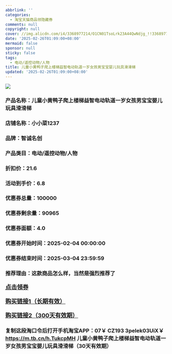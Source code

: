 ```yaml
---
abbrlink: ''
categories:
  - 淘宝天猫商品领隐藏券
comments: null
copyright: null
cover: //img.alicdn.com/i4/3368977214/O1CN01TsoLrk23A44QwNdjg_!!3368977214.jpg
date: '2025-02-26T01:09:00+08:00'
mermaid: false
sponsor: null
sticky: false
tags:
  - 电动/遥控动物/人物
title: 儿童小黄鸭子爬上楼梯益智电动轨道一岁女孩男宝宝婴儿玩具滑滑梯
updated: '2025-02-26T01:09:00+08:00'
--- 
```


![](//img.alicdn.com/i4/3368977214/O1CN01TsoLrk23A44QwNdjg_!!3368977214.jpg)

### 产品名称：儿童小黄鸭子爬上楼梯益智电动轨道一岁女孩男宝宝婴儿玩具滑滑梯
### 店铺名称：小小菜1237
### 品牌：智诚名创
### 产品类目：电动/遥控动物/人物
### 折扣价：21.6
### 活动到手价：6.8
### 优惠券总量：100000
### 优惠券剩余量：90965
### 优惠券面额：4.0
### 优惠券开始时间：2025-02-04 00:00:00	
### 优惠券结束时间：2025-03-04 23:59:59	
### 推荐理由：这款商品怎么样，当然是强烈推荐了

<p style="font-size: 18px; font-weight: bold;">
  <a href="https://uland.taobao.com/coupon/edetail?e=6RTdRV1Vo8ilhHvvyUNXZfh8CuWt5YH5OVuOuRD5gLJMmdsrkidbOWgpcJRl3wFwcV%2FlEyhmp8DFZv4fdNu%2FntxjoLUixwfJhRUnKPuJbsQ%2FwFJEH9VbOTImEytnJLpVbllcM9tW%2FXFESK3%2F9z11dnIE4r7wqPNK7NjcxRIBfQbVM%2Fe4LpP7OiwynAdGnOngsRcE0wncGCqHI%2F9OM%2BZDv2l7rNs76DCQ49IpuNimzZ39oIt1wrbvd3bN3ZFO%2FHcc8gw7CyR8B19SbnB%2BnTVamFnwWWuFgb2fI8rF6vAkiLov9DYITazZ%2FOQ3lKOLLN29IJ83Y%2FLXuVNuFxCkfk9J90f1ODOylhLdJTNWSR3CwiY%3D&traceId=2166d8db17407296732636749d133b&union_lens=lensId%3AOPT%401740729677%40212b8c9e_0de8_1954b92f869_9351%4001%40eyJmbG9vcklkIjo3MzM1NH0ie" target="_blank">点击领券</a>
</p>
<p style="font-size: 18px; font-weight: bold;">
  <a href="https://s.click.taobao.com/t?e=m%3D2%26s%3DNlOmnIj9cVdw4vFB6t2Z2ueEDrYVVa64LKpWJ%2Bin0XLjf2vlNIV67kkfnVn6TwKdFfrEfJ4hp2r3ID%2FV1RqsF4wnCJeELi4I%2FIEn%2BS1IjHAB0ghlTd7WlZVm%2FOAUUFw71qrpxiwMoCNxc1AtbZGVS5clrjnEQhH2Eo%2Bvlr%2F4C90LZMqoQW%2BfuLV7Mh%2FzulIELQl9mEirfI8eKIxFC6KdSbuPzgZzL7mhWkeapYxGNicUK0Y8hSFQQ%2BAo0PkFOE4DsSiid%2FHi1uLNbwpoKrlm2o%2BDKwFLEd9Q5dUsQ8NYvbj%2B58h5pKGYu4OL9BexvN3pznslvnLiej%2FGDF1NzTQoPw%3D%3D" target="_blank">购买链接1（长期有效）</a>
</p>
<p style="font-size: 18px; font-weight: bold;">
  <a href="https://s.click.taobao.com/0bcuOYs" target="_blank">购买链接2（300天有效期）</a>
</p>

### 复制这段淘口令后打开手机淘宝APP：07￥ CZ193 3pelek03UiX￥ https://m.tb.cn/h.TukcpMH  儿童小黄鸭子爬上楼梯益智电动轨道一岁女孩男宝宝婴儿玩具滑滑梯（30天有效期）
